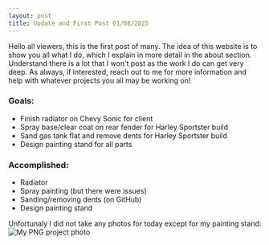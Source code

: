 ```yaml
---
layout: post
title: Update and First Post 01/08/2025
---
```


Hello all viewers, this is the first post of many. The idea of this website is to show you all what I do, which I explain in more detail in the about section. Understand there is a lot that I won't post as the work I do can get very deep. As always, if interested, reach out to me for more information and help with whatever projects you all may be working on!

### Goals:
- Finish radiator on Chevy Sonic for client
- Spray base/clear coat on rear fender for Harley Sportster build
- Sand gas tank flat and remove dents for Harley Sportster build
- Design painting stand for all parts

### Accomplished:
- Radiator
- Spray painting (but there were issues)
- Sanding/removing dents (on GitHub)
- Design painting stand

Unfortunaly I did not take any photos for today except for my painting stand:
![My PNG project photo](images/072025Tank.png)
